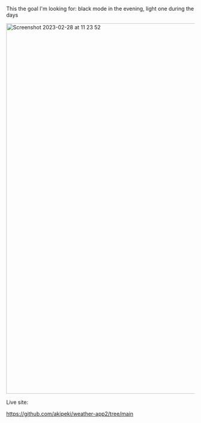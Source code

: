 This the goal I'm looking for: black mode in the evening, light one during the days 

<img width="992" alt="Screenshot 2023-02-28 at 11 23 52" src="https://user-images.githubusercontent.com/112956568/221809894-0d31811a-9aa5-429a-9490-1f9e1fdba205.png">

Live site: 

https://github.com/akipeki/weather-app2/tree/main
